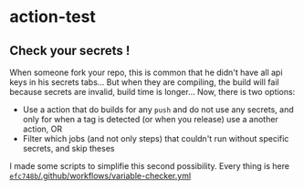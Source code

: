 # action-test

## Check your secrets !
When someone fork your repo, this is common that he didn't have all api keys in his secrets tabs... But when they are compiling, the build will fail because secrets are invalid, build time is longer...
Now, there is two options:
- Use a action that do builds for any `push` and do not use any secrets, and only for when a tag is detected (or when you release) use a another action, OR
- Filter which jobs (and not only steps) that couldn't run without specific secrets, and skip theses

I made some scripts to simplifie this second possibility. Every thing is here [`efc748b`/.github/workflows/variable-checker.yml](https://github.com/Starmania/action-test/blob/efc748b46f2f9a2b48428752a947aa22a2b800e5/.github/workflows/variable-checker.yml)

